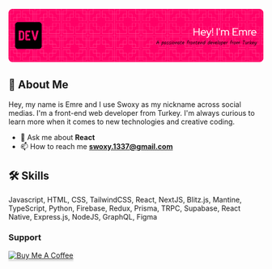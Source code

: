 ![Header](./header3.png)



## 🚀 About Me
Hey, my name is Emre and I use Swoxy as my nickname across social medias. I'm a front-end web developer from Turkey. I'm always curious to learn more when it comes to new technologies and creative coding.
- 💬 Ask me about **React**
- 📫 How to reach me **swoxy.1337@gmail.com**

## 🛠 Skills
Javascript, HTML, CSS, TailwindCSS, React, NextJS, Blitz.js, Mantine, TypeScript, Python, Firebase, Redux, Prisma, TRPC, Supabase, React Native, Express.js, NodeJS, GraphQL, Figma


<h3 align="left">Support</h3>
<a href="https://www.buymeacoffee.com/swoxy" target="_blank"><img src="https://www.buymeacoffee.com/assets/img/custom_images/orange_img.png" alt="Buy Me A Coffee" style="height: 41px !important;width: 174px !important;box-shadow: 0px 3px 2px 0px rgba(190, 190, 190, 0.5) !important;-webkit-box-shadow: 0px 3px 2px 0px rgba(190, 190, 190, 0.5) !important;" ></a>

